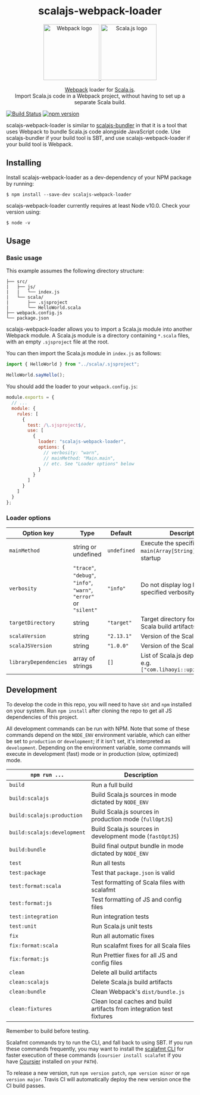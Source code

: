 <div align="center">

# scalajs-webpack-loader

<a href="https://github.com/webpack/webpack">
    <img alt="Webpack logo" src="https://cdn.rawgit.com/webpack/media/e7485eb2/logo/icon.svg" height="150"/>
</a>
<a href="https://github.com/scala-js/scala-js">
    <img alt="Scala.js logo" src="http://www.scala-js.org/assets/img/scala-js-logo.svg" height="150"/>
</a>

[Webpack](http://webpack.js.org/) loader for [Scala.js](https://www.scala-js.org/).  
Import Scala.js code in a Webpack project, without having to set up a separate Scala build.

</div>

[![Build Status](https://travis-ci.com/MaximeKjaer/scalajs-webpack-loader.svg?branch=master)](https://travis-ci.com/MaximeKjaer/scalajs-webpack-loader)
[![npm version](https://img.shields.io/npm/v/scalajs-webpack-loader)](https://www.npmjs.com/package/scalajs-webpack-loader)

scalajs-webpack-loader is similar to [scalajs-bundler](https://github.com/scalacenter/scalajs-bundler) in that it is a tool that uses Webpack to bundle Scala.js code alongside JavaScript code. Use scalajs-bundler if your build tool is SBT, and use scalajs-webpack-loader if your build tool is Webpack.

## Installing

Install scalajs-webpack-loader as a dev-dependency of your NPM package by running:

```console
$ npm install --save-dev scalajs-webpack-loader
```

scalajs-webpack-loader currently requires at least Node v10.0. Check your version using:

```console
$ node -v
```

## Usage

### Basic usage

This example assumes the following directory structure:

```
├── src/
|   ├── js/
|   |   └── index.js
|   └── scala/
|       ├── .sjsproject
|       └── HelloWorld.scala
├── webpack.config.js
└── package.json
```

scalajs-webpack-loader allows you to import a Scala.js module into another Webpack module. A Scala.js module is a directory containing `*.scala` files, with an empty `.sjsproject` file at the root.

You can then import the Scala.js module in `index.js` as follows:

```javascript
import { HelloWorld } from "../scala/.sjsproject";

HelloWorld.sayHello();
```

You should add the loader to your `webpack.config.js`:

```javascript
module.exports = {
  // ...
  module: {
    rules: [
      {
        test: /\.sjsproject$/,
        use: [
          {
            loader: "scalajs-webpack-loader",
            options: {
              // verbosity: "warn",
              // mainMethod: "Main.main",
              // etc. See "Loader options" below
            }
          }
        ]
      }
    ]
  }
};
```

### Loader options

| Option key            | Type                                                              | Default     | Description                                                          |
| --------------------- | ----------------------------------------------------------------- | ----------- | -------------------------------------------------------------------- |
| `mainMethod`          | string or undefined                                               | `undefined` | Execute the specified `main(Array[String])` method on startup        |
| `verbosity`           | `"trace"`, `"debug"`, `"info"`, `"warn"`, `"error"` or `"silent"` | `"info"`    | Do not display log levels below specified verbosity                  |
| `targetDirectory`     | string                                                            | `"target"`  | Target directory for intermediary Scala build artifacts              |
| `scalaVersion`        | string                                                            | `"2.13.1"`  | Version of the Scala compiler                                        |
| `scalaJSVersion`      | string                                                            | `"1.0.0"`   | Version of the Scala.js compiler                                     |
| `libraryDependencies` | array of strings                                                  | `[]`        | List of Scala.js dependencies, e.g. `["com.lihaoyi::upickle:0.9.9"]` |

## Development

To develop the code in this repo, you will need to have `sbt` and `npm` installed on your system. Run `npm install` after cloning the repo to get all JS dependencies of this project.

All development commands can be run with NPM. Note that some of these commands depend on the `NODE_ENV` environment variable, which can either be set to `production` or `development`; if it isn't set, it's interpreted as `development`. Depending on the environment variable, some commands will execute in development (fast) mode or in production (slow, optimized) mode.

| `npm run ...`               | Description                                                           |
| --------------------------- | --------------------------------------------------------------------- |
| `build`                     | Run a full build                                                      |
| `build:scalajs`             | Build Scala.js sources in mode dictated by `NODE_ENV`                 |
| `build:scalajs:production`  | Build Scala.js sources in production mode (`fullOptJS`)               |
| `build:scalajs:development` | Build Scala.js sources in development mode (`fastOptJS`)              |
| `build:bundle`              | Build final output bundle in mode dictated by `NODE_ENV`              |
| `test`                      | Run all tests                                                         |
| `test:package`              | Test that `package.json` is valid                                     |
| `test:format:scala`         | Test formatting of Scala files with scalafmt                          |
| `test:format:js`            | Test formatting of JS and config files                                |
| `test:integration`          | Run integration tests                                                 |
| `test:unit`                 | Run Scala.js unit tests                                               |
| `fix`                       | Run all automatic fixes                                               |
| `fix:format:scala`          | Run scalafmt fixes for all Scala files                                |
| `fix:format:js`             | Run Prettier fixes for all JS and config files                        |
| `clean`                     | Delete all build artifacts                                            |
| `clean:scalajs`             | Delete Scala.js build artifacts                                       |
| `clean:bundle`              | Clean Webpack's `dist/bundle.js`                                      |
| `clean:fixtures`            | Clean local caches and build artifacts from integration test fixtures |

Remember to build before testing.

Scalafmt commands try to run the CLI, and fall back to using SBT. If you run these commands frequently, you may want to install the [scalafmt CLI](https://scalameta.org/scalafmt/docs/installation.html#cli) for faster execution of these commands (`coursier install scalafmt` if you have [Coursier](https://get-coursier.io/) installed on your `PATH`).

To release a new version, run `npm version patch`, `npm version minor` or `npm version major`. Travis CI will automatically deploy the new version once the CI build passes.
